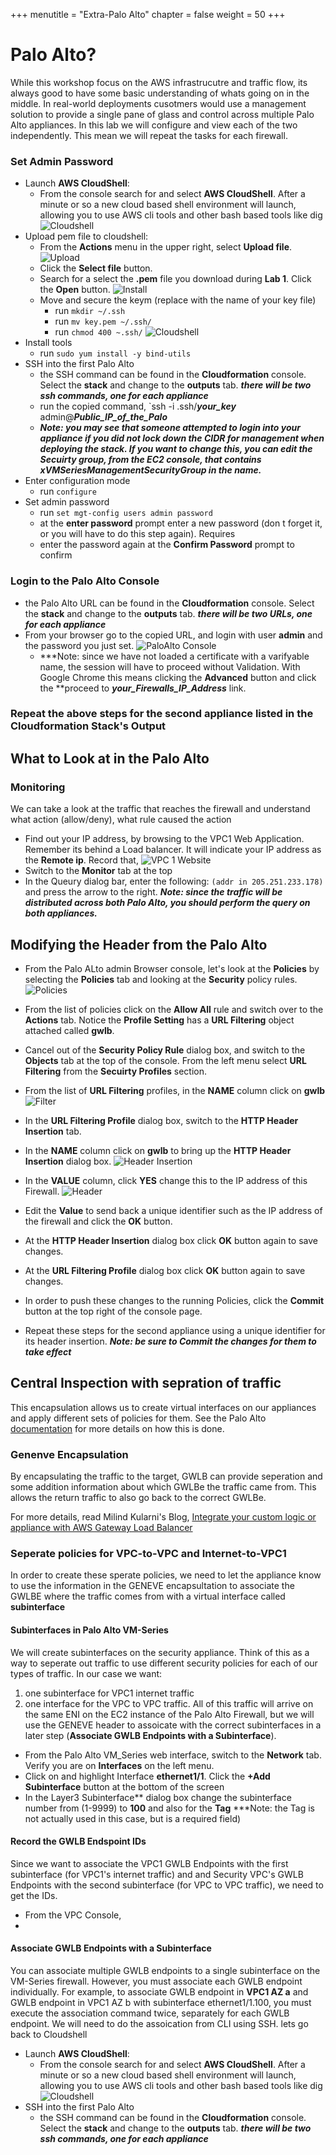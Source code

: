 +++
menutitle = "Extra-Palo Alto"
chapter = false
weight = 50
+++

# Palo Alto?
While this workshop focus on the AWS infrastrucutre and traffic flow, its always good to have some basic understanding of whats going on in the middle. In real-world deployments cusotmers would use a management solution to provide a single pane of glass and control across multiple Palo Alto appliances. In this lab we will configure and view each of the two independently. This mean we will repeat the tasks for each firewall.

### Set Admin Password
- Launch **AWS CloudShell**:
  - From the console search for and select  **AWS CloudShell**. After a minute or so a new cloud based shell environment will launch, allowing you to use AWS cli tools and other bash based tools like dig
   ![Cloudshell](/images/gwlb-cloudshell-open.png)
- Upload pem file to cloudshell:
  - From the **Actions** menu in the upper right, select **Upload file**. ![Upload](/images/gwlb-cloudshell-upload-menu.png)
  - Click the **Select file** button.
  - Search for a select the **.pem** file you download during **Lab 1**. Click the **Open** button. ![Install](/images/gwlb-cloudshell-selectFile.png)
  - Move and secure the keym (replace with the name of your key file)
    - run `mkdir ~/.ssh`
    - run `mv key.pem ~/.ssh/`
    - run `chmod 400 ~.ssh/`
    ![Cloudshell](/images/gwlb-cloudshell-key-move.png)
- Install tools
  - run `sudo yum install -y bind-utils`
- SSH into the first Palo Alto
  - the SSH command can be found in the **Cloudformation** console. Select the **stack** and change to the **outputs** tab. ***there will be two ssh commands, one for each appliance***
  - run the copied command, `ssh -i .ssh/***your_key*** admin@***Public_IP_of_the_Palo***
  - ***Note: you may see that someone attempted to login into your appliance if you did not lock down the CIDR for management when deploying the stack. If you want to change this, you can edit the Secuirty group, from the EC2 console, that contains **xVMSeriesManagementSecurityGroup** in the name.***
- Enter configuration mode
  - run  `configure`
- Set admin password
  - run `set mgt-config users admin password`
  - at the **enter password** prompt enter a new password (don t forget it, or you will have to do this step again). Requires 
  - enter the password again at the **Confirm Password** prompt to confirm

### Login to the Palo Alto Console
- the Palo Alto URL can be found in the **Cloudformation** console. Select the **stack** and change to the **outputs** tab. ***there will be two URLs, one for each appliance***
- From your browser go to the copied URL, and login with user **admin** and the password you just set.
![PaloAlto Console](/images/gwlb-palo-login.png)
  - ***Note: since we have not loaded a certificate with a varifyable name, the session will have to proceed without Validation. With Google Chrome this means clicking the **Advanced** button and click the **proceed to ***your_Firewalls_IP_Address*** link.

### Repeat the above steps for the second appliance listed in the **Cloudformation** Stack's **Output**

## What to Look at in the Palo Alto
### Monitoring
We can take a look at the traffic that reaches the firewall and understand what action (allow/deny), what rule caused the action
- Find out your IP address, by browsing to the VPC1 Web Application. Remember its behind a Load balancer. It will indicate your IP address as the **Remote ip**. Record that, 
![VPC 1 Website](/images/test-PA-header.png)
- Switch to the **Monitor** tab at the top
- In the Queury dialog bar, enter the following: `(addr in 205.251.233.178)` and press the arrow to the right. ***Note: since the traffic will be distributed across both Palo Alto, you should perform the query on both appliances.***

## Modifying the Header from the Palo Alto
- From the Palo ALto admin Browser console, let's look at the **Policies** by selecting the **Policies** tab and looking at the **Security** policy rules.
![Policies](/images/PA-policies.png)
- From the list of policies click on the **Allow All** rule and switch over to the **Actions** tab. Notice the **Profile Setting** has a **URL Filtering** object attached called **gwlb**.
- Cancel out of the **Security Policy Rule** dialog box, and switch to the **Objects** tab at the top of the console. From the left menu select **URL Filtering** from the **Secuirty Profiles** section.
- From the list of **URL Filtering** profiles, in the **NAME** column click on **gwlb**
![Filter](/images/PA-filter.png)
- In the **URL Filtering Profile** dialog box, switch to the **HTTP Header Insertion** tab.

- In the **NAME** column click on **gwlb** to bring up the **HTTP Header Insertion** dialog box. 
![Header Insertion](/images/PA-header-insertion.png)
- In the **VALUE** column, click **YES** change this to the IP address of this Firewall. 
![Header](/images/PA-header.png)
- Edit the **Value** to send back a unique identifier such as the IP address of the firewall and click the **OK** button. 
- At the **HTTP Header Insertion** dialog box click **OK** button again to save changes.
- At the **URL Filtering Profile** dialog box click **OK** button again to save changes.
- In order to push these changes to the running Policies, click the **Commit** button at the top right of the console page. 
- Repeat these steps for the second appliance using a unique identifier for its header insertion. ***Note: be sure to Commit the changes for them to take effect***






## Central Inspection with sepration of traffic
This encapsulation allows us to create virtual interfaces on our appliances and apply different sets of policies for them.
See the Palo Alto [documentation](https://docs.paloaltonetworks.com/vm-series/10-0/vm-series-deployment/set-up-the-vm-series-firewall-on-aws/vm-series-integration-with-gateway-load-balancer/integrate-the-vm-series-with-an-aws-gateway-load-balancer/associate-a-vpc-endpoint-with-a-vm-series-interface.html) for more details on how this is done.

### Genenve Encapsulation
By encapsulating the traffic to the target, GWLB can provide seperation and some addition information about which GWLBe the traffic came from. This allows the return traffic to also go back to the correct GWLBe. 

For more details, read Milind Kularni's Blog, [Integrate your custom logic or appliance with AWS Gateway Load Balancer](https://aws.amazon.com/blogs/networking-and-content-delivery/integrate-your-custom-logic-or-appliance-with-aws-gateway-load-balancer/)

### Seperate policies for VPC-to-VPC and Internet-to-VPC1
In order to create these sperate policies, we need to let the appliance know to use the information in the GENEVE encapsultation to associate the GWLBE where the traffic comes from with a virtual interface called **subinterface**

#### Subinterfaces in Palo Alto VM-Series
We will create subinterfaces on the security appliance. Think of this as a way to seperate out traffic to use different security policies for each of our types of traffic. In our case we want:
  1. one subinterface for VPC1 internet traffic
  1. one interface for the VPC to VPC traffic. 
All of this traffic will arrive on the same ENI on the EC2 instance of the Palo Alto Firewall, but we will use the GENEVE header to assoicate with the correct subinterfaces in a later step (**Associate GWLB Endpoints with a Subinterface**). 
- From the Palo Alto VM_Series web interface, switch to the **Network** tab. Verify you are on  **Interfaces** on the left menu.
- Click on and highlight Interface **ethernet1/1**. Click the **+Add Subinterface** button at the bottom of the screen
- In the Layer3 Subinterface** dialog box change the subinterface number from (1-9999) to **100** and also for the **Tag** ***Note: the Tag is not actually used in this case, but is a required field)

#### Record the GWLB Endspoint IDs
Since we want to associate the VPC1 GWLB Endpoints with the first subinterface (for VPC1's internet traffic) and and Security VPC's GWLB Endpoints with the second subinterface (for VPC to VPC traffic), we need to get the IDs.
- From the VPC Console, 
- 

#### Associate GWLB Endpoints with a Subinterface
You can associate multiple GWLB endpoints to a single subinterface on the VM-Series firewall. However, you must associate each GWLB endpoint individually. For example, to associate GWLB endpoint in **VPC1 AZ a** and GWLB endpoint in VPC1 AZ b with subinterface ethernet1/1.100, you must execute the association command twice, separately for each GWLB endpoint. We will need to do the assoication from CLI using SSH. lets go back to Cloudshell
- Launch **AWS CloudShell**:
  - From the console search for and select  **AWS CloudShell**. After a minute or so a new cloud based shell environment will launch, allowing you to use AWS cli tools and other bash based tools like dig
   ![Cloudshell](/images/gwlb-cloudshell-open.png)
- SSH into the first Palo Alto
  - the SSH command can be found in the **Cloudformation** console. Select the **stack** and change to the **outputs** tab. ***there will be two ssh commands, one for each appliance***







